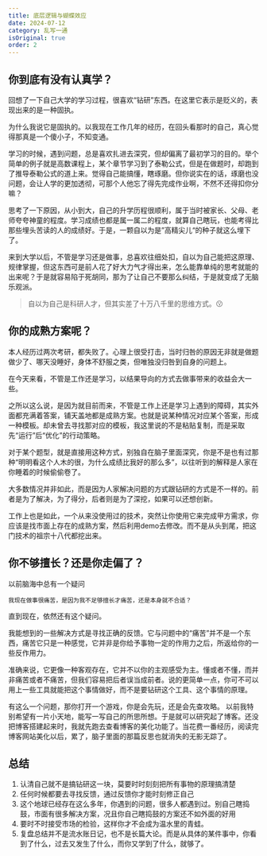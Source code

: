 ```yaml
---
title: 底层逻辑与蝴蝶效应
date: 2024-07-12
category: 乱写一通
isOriginal: true
order: 2
---
```


## 你到底有没有认真学？

回想了一下自己大学的学习过程，很喜欢“钻研”东西。在这里它表示是贬义的，表现出来的是一种固执。

为什么我说它是固执的。以我现在工作几年的经历，在回头看那时的自己，真心觉得那真是一个傻小子，不知变通。

学习的时候，遇到问题，总是喜欢扎进去深究，但却偏离了最初学习的目的。举个简单的例子就是高数课程上，某个章节学习到了泰勒公式，但是在做题时，却跑到了推导泰勒公式的道上来。觉得自己能搞懂，瞎琢磨。但你说实在的话，琢磨也没问题，会让人学的更加透彻，可那个人他忘了得先完成作业啊，不然不还得扣你分嘛？

思考了一下原因，从小到大，自己的升学历程很顺利，属于当时被家长、父母、老师夸夸神童的程度。学习成绩也都是属一属二的程度，就算自己瞎玩，也能考得比那些埋头苦读的人的成绩好。于是，一颗自以为是”高精尖儿“的种子就这么埋下了。

来到大学以后，不管是学习还是做事，总喜欢往细处扣，自以为自己能把这原理、规律掌握，但这东西可是前人花了好大力气才得出来，怎么能靠单纯的思考就能的出来呢？于是就容易陷于死胡同，那为了让自己不要那么纠结，于是就变成了无脑乐观派。


> 自以为自己是科研人才，但其实差了十万八千里的思维方式。😗


## 你的成熟方案呢？

本人经历过两次考研，都失败了。心理上很受打击，当时归咎的原因无非就是做题做少了、哪天没睡好，身体不舒服之类，但唯独没归咎到自身的问题上。

在今天来看，不管是工作还是学习，以结果导向的方式去做事带来的收益会大一些。

之所以这么说，是因为就目前而来，不管是工作上还是学习上遇到的障碍，其实外面都充满着答案，铺天盖地都是成熟方案。也就是说某种情况对应某个答案，形成一种模板。却未曾去寻找那对应的模板，我这里说的不是粘贴复制，而是采取先“运行”后“优化”的行动策略。

对于某个题型，就是直接用这种方式，别独自在脑子里面深究，你是不是也有过那种“明明看这个人木的很，为什么成绩比我好的那么多”，以往听到的解释是人家在你睡着的时候偷偷卷了。

大多数情况并非如此，而是因为人家解决问题的方式跟钻研的方式是不一样的。前者是为了解决，为了得分，后者则是为了深挖，如果可以还想创新。

工作上也是如此，一个从来没使用过的技术，突然让你使用它来完成甲方需求，你应该是找市面上存在的成熟方案，然后利用demo去修改。而不是从头到尾，把这门技术的祖宗十八代都挖出来。


## 你不够擅长？还是你走偏了？

以前脑海中总有一个疑问

```
我现在做事很痛苦，是因为我不足够擅长才痛苦，还是本身就不合适？
```
直到现在，依然还有这个疑问。

我能想到的一些解决方式是寻找正确的反馈。它与问题中的“痛苦”并不是一个东西，痛苦它只是一种感觉，它并非是你给予事物一定的作用力之后，所返给你的一些反作用力。

准确来说，它更像一种客观存在，它并不以你的主观感受为主。懂或者不懂，而并非痛苦或者不痛苦，但我们容易把后者误当成前者。说的更简单一点，你可不可以用上一些工具就能把这个事情做好，而不是要钻研这个工具、这个事情的原理。

有这么一个问题，那你打开一个游戏，你是会先玩，还是会先查攻略。
以前我特别希望有一片小天地，能写一写自己的所思所想。于是就可以研究起了博客。还没把博客搭建起来时，我就先跑去查看博客的美化功能了。当花费一番经历，阅读完博客网站美化以后，累了，脑子里面的那篇反思也就消失的无影无踪了。


## 总结

1. 认清自己就不是搞钻研这一块，莫要时时刻刻把所有事物的原理搞清楚
2. 任何时候都要去寻找反馈，通过反馈你才能时刻修正自己
3. 这个地球已经存在这么多年，你遇到的问题，很多人都遇到过。别自己瞎捣鼓，市面有很多解决方案，况且你自己瞎捣鼓的方案还不如外面的好用
4. 要时不时接受市场的检验，这样你才不会成为温水里的青蛙。
5. 复盘总结并不是流水账日记，也不是长篇大论。而是从具体的某件事中，你看到了什么，过去又发生了什么，而你又学到了什么，就够了。